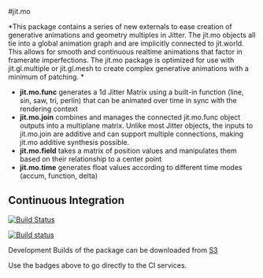 #jit.mo

*This package contains a series of new externals to ease creation of generative animations and geometry multiples in Jitter. The jit.mo objects all tie into a global animation graph and are implicitly connected to jit.world. This allows for smooth and continuous realtime animations that factor in framerate imperfections. The jit.mo package is optimized for use with jit.gl.multiple or jit.gl.mesh to create complex generative animations with a minimum of patching. *

- **jit.mo.func** generates a 1d Jitter Matrix using a built-in function (line, sin, saw, tri, perlin) that can be animated over time in sync with the rendering context
- **jit.mo.join** combines and manages the connected jit.mo.func object outputs into a multiplane matrix. Unlike most Jitter objects, the inputs to jit.mo.join are additive and can support multiple connections, making jit.mo additive synthesis possible.
- **jit.mo.field** takes a matrix of position values and manipulates them based on their relationship to a center point
- **jit.mo.time** generates float values according to different time modes (accum, function, delta)

## Continuous Integration

[![Build Status](https://travis-ci.com/Cycling74/jit.mo.svg?token=zXpqqVC6i6znLwCu1Mxj&branch=master)](https://travis-ci.com/Cycling74/jit.mo)

[![Build status](https://ci.appveyor.com/api/projects/status/wttpuykqshobsdfa?svg=true)](https://ci.appveyor.com/project/c74/jit-mo)

Development Builds of the package can be downloaded from [S3](https://s3-us-west-2.amazonaws.com/cycling74-ci/index.html?prefix=jit.mo/)

Use the badges above to go directly to the CI services.
